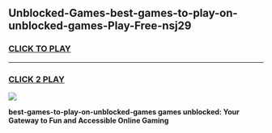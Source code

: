 
## Unblocked-Games-best-games-to-play-on-unblocked-games-Play-Free-nsj29
<h3>
<a href="https://premium76.site?title=best-games-to-play-on-unblocked-games&ref=15A">CLICK TO PLAY</a></h3>
<hr>

<h3>
<a href="https://premium76.site?title=best-games-to-play-on-unblocked-games&ref=15A">CLICK 2 PLAY</a>
  
</h3>

<a href="https://premium76.site?title=best-games-to-play-on-unblocked-games&ref=15A"><img src="https://clearcache.store/games.png"></a>


**best-games-to-play-on-unblocked-games games unblocked: Your Gateway to Fun and Accessible Online Gaming**
